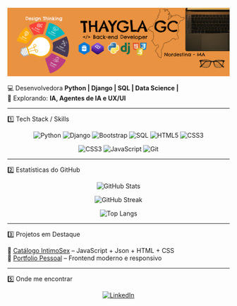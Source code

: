 ![Minha foto](https://github.com/thayglagomes/thayglagomes/blob/main/capa%20github.PNG)

💻 Desenvolvedora **Python | Django | SQL | Data Science |**  
🚀 Explorando: **IA, Agentes de IA e UX/UI**  

---

1️⃣ Tech Stack / Skills
<div align="center">
  
![Python](https://img.shields.io/badge/Python-0D1117?style=for-the-badge&logo=python&logoColor=58A6FF)
![Django](https://img.shields.io/badge/Django-0D1117?style=for-the-badge&logo=django&logoColor=58A6FF)
![Bootstrap](https://img.shields.io/badge/Bootstrap-0D1117?style=for-the-badge&logo=bootstrap&logoColor=58A6FF)
![SQL](https://img.shields.io/badge/SQL-0D1117?style=for-the-badge&logo=databricks&logoColor=58A6FF)
![HTML5](https://img.shields.io/badge/HTML5-0D1117?style=for-the-badge&logo=html5&logoColor=58A6FF)
![CSS3](https://img.shields.io/badge/CSS3-1572B6?style=for-the-badge&logo=css3&logoColor=fff)

![CSS3](https://img.shields.io/badge/CSS3-0D1117?style=for-the-badge&logo=css3&logoColor=58A6FF)
![JavaScript](https://img.shields.io/badge/JavaScript-0D1117?style=for-the-badge&logo=javascript&logoColor=58A6FF)
![Git](https://img.shields.io/badge/Git-0D1117?style=for-the-badge&logo=git&logoColor=58A6FF)

</div>

---

2️⃣ Estatísticas do GitHub
<div align="center">


![GitHub Stats](https://github-readme-stats.vercel.app/api?username=thayglagomes&show_icons=true&theme=default&count_private=true&title_color=FFA500&icon_color=FFA500&text_color=FFD580&bg_color=0D1117)

![GitHub Streak](https://github-readme-streak-stats.herokuapp.com/?user=thaygla&theme=dark&fire=FFA500&currStreakNum=FFA500&stroke=FFD580)

![Top Langs](https://github-readme-stats.vercel.app/api/top-langs/?username=thayglagomes&layout=compact&theme=dark)

</div>

---

3️⃣ Projetos em Destaque

🔗 [Catálogo IntimoSex](https://github.com/thayglagomes/Projeto_intimosex) – JavaScript + Json + HTML + CSS  
🔗 [Portfolio Pessoal](https://github.com/thayglagomes/PortfolioTGC) – Frontend moderno e responsivo

---

5️⃣ Onde me encontrar
<div align="center">

[![LinkedIn](https://img.shields.io/badge/LinkedIn-0366D6?style=for-the-badge&logoColor=fff)](https://www.linkedin.com/in/thaygla-gomes-costa-029331341/)


<!--
[![Linkedin](https://img.shields.io/badge/LinkedIn-0D1117?style=for-the-badge&logo=linkedin&logoColor=58A6FF)](https://www.linkedin.com/in/thaygla-gomes-costa-029331341/)![![Portfólio](https://img.shields.io/badge/Portfólio-000?style=for-the-badge&logo=githubpages&logoColor=fff)](https://seu-site.com)-->

</div>
